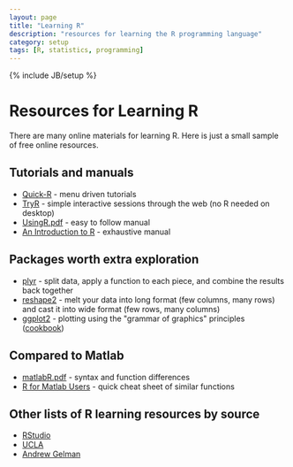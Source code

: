 ```yaml
---
layout: page
title: "Learning R"
description: "resources for learning the R programming language"
category: setup
tags: [R, statistics, programming]
---
```

{% include JB/setup %}
# Resources for Learning R

There are many online materials for learning R. Here is just a small sample of free online resources.

## Tutorials and manuals
* [Quick-R](http://www.statmethods.net) - menu driven tutorials
* [TryR](http://tryr.codeschool.com/) - simple interactive sessions through the web (no R needed on desktop)
* [UsingR.pdf](http://cran.r-project.org/doc/contrib/usingR.pdf) - easy to follow manual
* [An Introduction to R](http://cran.r-project.org/doc/manuals/r-release/R-intro.html) - exhaustive manual

## Packages worth extra exploration
  * [plyr](http://plyr.had.co.nz/) - split data, apply a function to each piece, and combine the results back together
  * [reshape2](http://crantastic.org/packages/reshape2) - melt your data into long format (few columns, many rows) and cast it into wide format (few rows, many columns)
  * [ggplot2](http://docs.ggplot2.org/current/) - plotting using the "grammar of graphics" principles ([cookbook](http://www.cookbook-r.com/Graphs/))

## Compared to Matlab
* [matlabR.pdf](http://www.math.umaine.edu/~hiebeler/comp/matlabR.pdf) - syntax and function differences
* [R for Matlab Users](http://mathesaurus.sourceforge.net/octave-r.html) - quick cheat sheet of similar functions

## Other lists of R learning resources by source
  * [RStudio](http://www.rstudio.com/ide/docs/help_with_r)
  * [UCLA](http://www.ats.ucla.edu/stat/r/)
  * [Andrew Gelman](http://andrewgelman.com/2010/06/03/how_best_to_lea/)